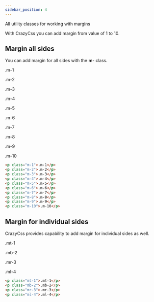 ```yaml
---
sidebar_position: 4
---
```


All utility classes for working with margins

With CrazyCss you can add margin from value of 1 to 10.

## Margin all sides

You can add margin for all sides with the **m-** class.

<p class="m-1">.m-1</p>
<p class="m-2">.m-2</p>
<p class="m-3">.m-3</p>
<p class="m-4">.m-4</p>
<p class="m-5">.m-5</p>
<p class="m-6">.m-6</p>
<p class="m-7">.m-7</p>
<p class="m-8">.m-8</p>
<p class="m-9">.m-9</p>
<p class="m-10">.m-10</p>

```html
<p class="m-1">.m-1</p>
<p class="m-2">.m-2</p>
<p class="m-3">.m-3</p>
<p class="m-4">.m-4</p>
<p class="m-5">.m-5</p>
<p class="m-6">.m-6</p>
<p class="m-7">.m-7</p>
<p class="m-8">.m-8</p>
<p class="m-9">.m-9</p>
<p class="m-10">.m-10</p>
```

## Margin for individual sides

CrazyCss provides capability to add margin for individual sides as well.

<p class="mt-1">.mt-1</p>
<p class="mb-2">.mb-2</p>
<p class="mr-3">.mr-3</p>
<p class="ml-4">.ml-4</p>

```html
<p class="mt-1">.mt-1</p>
<p class="mb-2">.mb-2</p>
<p class="mr-3">.mr-3</p>
<p class="ml-4">.ml-4</p>
```
